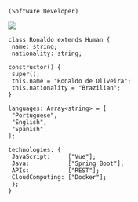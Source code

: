 
    (Software Developer)

   <img src="https://pa1.narvii.com/6388/9d34d2443d8b37ceeade0d6555f01801a95b39b1_hq.gif" />


    class Ronaldo extends Human {
     name: string;
     nationality: string;
  
    constructor() {
     super();
     this.name = "Ronaldo de Oliveira";
     this.nationality = "Brazilian";
    }
  
    languages: Array<string> = [
     "Portuguese",
     "English",
     "Spanish"
    ];
  
    technologies: {
     JavaScript:     ["Vue"];
     Java:           ["Spring Boot"];
     APIs:           ["REST"];
     CloudComputing: ["Docker"];
     };
    }
